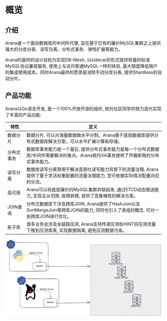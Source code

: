 # 概览

## 介绍

Arana是一个面向数据库的中间件代理, 旨在基于已有的廉价MySQL集群之上提供强大的分库分表、读写分离、分布式事务、弹性扩展等能力。

Arana的最终的设计目标为实现DB-Mesh, 以sidecar的形式提供轻量的标准MySQL协议兼容服务, 使用上与访问普通MySQL一样的体验, 最大限度降低用户的集成使用成本。同时Arana最终的愿景是消除手动分库分表, 提供Shardless的自动分片。


## 产品功能

Arana以Go语言开发, 是一个100%开放开源的组织, 依托社区同学的努力迭代实现了丰富的产品功能:

| 特性 | 定义 |
|-----|-----|
| 数据分片 | 数据分片, 可以对海量数据做水平分割。Arana基于底层数据库提供分布式数据库解决方案，可以水平扩展计算和存储。|
| 分布式事务 | 数据库事务能力是一个基石, 提供分布式事务能力是每一个分布式数据库/中间件需要解决的难点。Arana依托XA事务提供了开箱即用的分布式事务能力。|
| 读写分离 | 数据库读写分离常用于解决高吞吐读写能力背景下的流量治理, Arana提供了基于灵活权重配置的流量治理能力, 您可依据实际情况配置对应的分流。|
| 高可用 | Arana可以将底层廉价的MySQL集群并联起来, 通过ETCD动态推送能力, 实现主从切换, 故障转移, 提供了高鲁棒性的解决方案。|
| JOIN查询 | 分布式数据库下涉及跨库JOIN, Arana提供了HashJoin以及SortMergeJoin等跨库JOIN的能力, 同时也引入了表组的概念, 可对一些跨库JOIN进行优化。|
| 影子库 | 很多业务会涉及全链路压测, Arana支持传递压测标HINT将压测流量下推到压测库表, 实现数据隔离, 避免压测数据污染。|

![Arana Arch](./images/arana-intro-arch1.svg)
